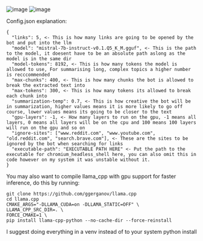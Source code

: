 ![image](https://github.com/user-attachments/assets/7c7a7823-3a8a-4b6a-8389-18f9183ccf1e)
![image](https://github.com/user-attachments/assets/18d572ca-1fce-447b-9d1a-3a8b920591d5)

Config.json explanation:
```
{
  "links": 5, <- This is how many links are going to be opened by the bot and put into the llm
  "model": "mistral-7b-instruct-v0.1.Q5_K_M.gguf", <- This is the path to the model, it doesent have to be an absolute path aslong as the model is in the same dir
  "model-tokens": 8192, <- This is how many tokens the model is allowed to use, For summarising long, complex topics a higher number is recccommended
  "max-chunks": 400, <- This is how many chunks the bot is allowed to break the extracted text into
  "max-tokens": 300, <- This is how many tokens its allowed to break each chunk into
  "summarization-temp": 0.7, <- This is how creative the bot will be in summarization, higher values means it is more likely to go off course, lower values means its going to be closer to the text
  "gpu-layers": -1, <- How many layers to run on the gpu, -1 means all layers, 0 means all layers will be on the cpu and 100 means 100 layers will run on the gpu and so on
  "ignore-sites": ["www.reddit.com", "www.youtube.com", "old.reddit.com", "search.brave.com"], <- These are the sites to be ignored by the bot when searching for links
  "executable-path": "EXECUTABLE PATH HERE" <- Put the path to the executable for chromium_headless_shell here, you can also omit this in code however on my system it was unstable without it.
}
```

You may also want to compile llama_cpp with gpu support for faster inference, do this by running:
```
git clone https://github.com/ggerganov/llama.cpp
cd llama.cpp
CMAKE_ARGS="-DLLAMA_CUDA=on -DLLAMA_STATIC=OFF" \
LLAMA_CPP_SRC_DIR=. \
FORCE_CMAKE=1 \
pip install llama-cpp-python --no-cache-dir --force-reinstall
```
I suggest doing everything in a venv instead of to your system python install
